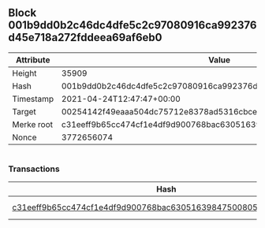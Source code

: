 ## Block 001b9dd0b2c46dc4dfe5c2c97080916ca992376d45e718a272fddeea69af6eb0

Attribute | Value
--- | ---
Height | 35909
Hash | 001b9dd0b2c46dc4dfe5c2c97080916ca992376d45e718a272fddeea69af6eb0
Timestamp | 2021-04-24T12:47:47+00:00
Target | 00254142f49eaaa504dc75712e8378ad5316cbcead634704b3734b6271167cc4
Merke root | c31eeff9b65cc474cf1e4df9d900768bac63051639847500805253189cf1b31c
Nonce | 3772656074

```

```

### Transactions

Hash | Amount
--- | ---
[c31eeff9b65cc474cf1e4df9d900768bac63051639847500805253189cf1b31c](c31eeff9b65cc474cf1e4df9d900768bac63051639847500805253189cf1b31c.md) | 10.00000000 SKEPTI 
